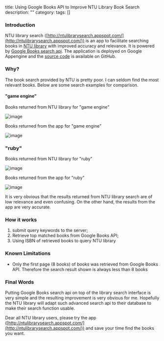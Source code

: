 title: Using Google Books API to Improve NTU Library Book Search
description: ""
category:
tags: []


### Introduction

NTU library search
([http://ntulibrarysearch.appspot.com/](http://ntulibrarysearch.appspot.com/))
is an app to facilitate searching books in [NTU
library](http://opac.ntu.edu.sg/) with improved accuracy and relevance.
It is powered by [Google Books search
api](http://code.google.com/apis/books/). The application is deployed on
Google Appengine and the [source
code](https://github.com/chrishan/ntulibrarysearch) is available on
GitHub.

### Why?

The book search provided by NTU is pretty poor. I can seldom find the
most relevant books. Below are some search examples for comparison.

#### "game engine"

Books returned from NTU library for "game engine"

![image](http://hanxiaogang.com/site_media/static/images/posts/gameenginentu.jpg)

Books returned from the app for "game engine"

![image](http://hanxiaogang.com/site_media/static/images/posts/gameenginemine.jpg)

### "ruby"

Books returned from NTU library for "ruby"

![image](http://hanxiaogang.com/site_media/static/images/posts/rubyntu.jpg)

Books returned from the app for "ruby"

![image](http://hanxiaogang.com/site_media/static/images/posts/rubymine.jpg)

It is very obvious that the results returned from NTU library search are
of low relevance and even confusing. On the other hand, the results from
the app are very accurate.

### How it works

1.  submit query keywords to the server;
2.  Retrieve top matched books from Google Books API;
3.  Using ISBN of retrieved books to query NTU library

### Known Limitations

-   Only the first page (8 books) of books was retrieved from Google
    Books API. Therefore the search result shown is always less than 8
    books

### Final Words

Putting Google Books search api on top of the library search interface
is very simple and the resulting improvement is very obvious for me.
Hopefully the NTU library will adapt such advanced search api to their
database to make their search function usable.

Dear all NTU library users, please try the app
([http://ntulibrarysearch.appspot.com/](http://ntulibrarysearch.appspot.com/))
and save your time find the books you want.